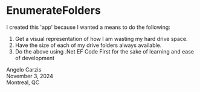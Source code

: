 # EnumerateFolders

I created this 'app' because I wanted a means to do the following:

1. Get a visual representation of how I am wasting my hard drive space.
2. Have the size of each of my drive folders always available.
3. Do the above using .Net EF Code First for the sake of learning and ease of development


Angelo Carzis  
November 3, 2024  
Montreal, QC  
